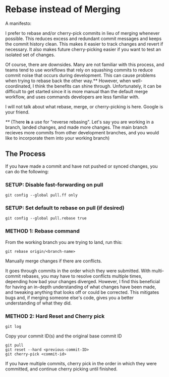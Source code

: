 # Rebase instead of Merging

A manifesto:

I prefer to rebase and/or cherry-pick commits in lieu of merging whenever possible. This reduces excess and redundant commit messages and keeps the commit history clean. This makes it easier to track changes and revert if necessary. It also makes future cherry-picking easier if you want to test an isolated set of changes.

Of course, there are downsides. Many are not familiar with this process, and teams tend to use workflows that rely on squashing commits to reduce commit noise that occurs during development. This can cause problems when trying to rebase back the other way.** However, when well-coordinated, I think the benefits can shine through. Unfortunately, it can be difficult to get started since it is more manual than the default merge workflow, and uses commands developers are less familiar with.

I will not talk about what rebase, merge, or cherry-picking is here. Google is your friend.

*\*\** (There **is** a use for "reverse rebasing". Let's say you are working in a branch, landed changes, and made more changes. The main branch recieves more commits from other development branches, and you would like to incorporate them into your working branch)

## The Process

If you have made a commit and have not pushed or synced changes, you can do the following:

### SETUP: Disable fast-forwarding on pull
```
git config --global pull.ff only
```
### SETUP: Set default to rebase on pull (if desired)
```
git config --global pull.rebase true
```

### METHOD 1: Rebase command
From the working branch you are trying to land, run this:
```
git rebase origin/<branch-name>
```

Manually merge changes if there are conflicts.

It goes through commits in the order which they were submitted. With multi-commit rebases, you may have to resolve conflicts multiple times, depending how bad your changes diverged. However, I find this beneficial for having an in-depth understanding of what changes have been made, and tweaking anything that looks off or could be corrected. This mitigates bugs and, if merging someone else's code, gives you a better understanding of what they did.

### METHOD 2: Hard Reset and Cherry pick
```
git log
```
Copy your commit ID(s) and the original base commit ID
```
git pull
git reset --hard <previous-commit-ID>
git cherry-pick <commit-id>
```
If you have multiple commits, cherry pick in the order in which they were committed, and continue cherry picking until finished.

